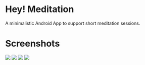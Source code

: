 Hey! Meditation
===============

A minimalistic Android App to support short meditation sessions.

Screenshots
===========

![](https://raw.githubusercontent.com/ooz/HeyMeditation/master/screenshots/Screenshot_2014-05-30-16-37-44.png)
![](https://raw.githubusercontent.com/ooz/HeyMeditation/master/screenshots/Screenshot_2014-05-30-16-37-51.png)
![](https://raw.githubusercontent.com/ooz/HeyMeditation/master/screenshots/Screenshot_2014-05-30-16-37-54.png)
![](https://raw.githubusercontent.com/ooz/HeyMeditation/master/screenshots/Screenshot_2014-05-30-16-38-15.png)
